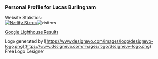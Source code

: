 
### Personal Profile for Lucas Burlingham


Website Statistics:<br>
[![Netlify Status](https://api.netlify.com/api/v1/badges/10028731-e31a-46af-8d9a-da10818f9066/deploy-status)](https://app.netlify.com/sites/lucasburlingham/deploys)![visitors](https://visitor-badge.glitch.me/badge?page_id=lucasburlingham.visitor-badge)


[Google Lighthouse Results](https://lighthouse-dot-webdotdevsite.appspot.com/lh/html?url=https%3A%2F%2Flucasburlingham.netlify.app%2F)




Logo generated by ![https://www.designevo.com/images/logo/designevo-logo.png](https://www.designevo.com/images/logo/designevo-logo.png) Free Logo Designer

